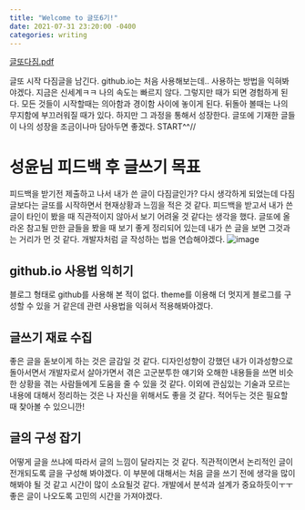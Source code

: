 ```yaml
---
title: "Welcome to 글또6기!"
date: 2021-07-31 23:20:00 -0400
categories: writing
---
```


[글또다짐.pdf](https://github.com/carry1126/minji.github.io/files/6911298/default.pdf)

글또 시작 다짐글을 남긴다.
github.io는 처음 사용해보는데.. 사용하는 방법을 익혀봐야겠다. 지금은 신세계ㅋㅋ
나의 속도는 빠르지 않다. 그렇지만 때가 되면 경험하게 된다.
모든 것들이 시작할때는 의아함과 경이함 사이에 놓이게 된다.
뒤돌아 볼때는 나의 무지함에 부끄러워질 때가 있다. 하지만 그 과정을 통해서 성장한다.
글또에 기재한 글들이 나의 성장을 조금이나마 담아두면 좋겠다.
START^^//


# 성윤님 피드백 후 글쓰기 목표
피드백을 받기전 제출하고 나서 내가 쓴 글이 다짐글인가? 다시 생각하게 되었는데 다짐글보다는 글또를 시작하면서 현재상황과 느낌을 적은 것 같다.
피드백을 받고서 내가 쓴 글이 타인이 봤을 때 직관적이지 않아서 보기 어려울 것 같다는 생각을 했다. 글또에 올라온 참고될 만한 글들을 봤을 때 보기 좋게 정리되어 있는데
내가 쓴 글을 보면 그것과는 거리가 먼 것 같다. 개발자처럼 글 작성하는 법을 연습해야겠다.
![image](https://user-images.githubusercontent.com/4480718/127762168-e4a05f71-c51f-4cf8-ae17-00d96536d31b.png)

## github.io 사용법 익히기
블로그 형태로 github를 사용해 본 적이 없다. theme를 이용해 더 멋지게 블로그를 구성할 수 있을 거 같은데 관련 사용법을 익혀서 적용해봐야겠다.

## 글쓰기 재료 수집
좋은 글을 돋보이게 하는 것은 글감일 것 같다. 디자인성향이 강했던 내가 이과성향으로 돌아서면서 개발자로서 살아가면서 겪은 고군분투한 얘기와 오해한 내용들을 쓰면 비슷한 상황을 겪는 사람들에게 도움을 줄 수 있을 것 같다. 이외에 관심있는 기술과 모르는 내용에 대해서 정리하는 것은 나 자신을 위해서도 좋을 것 같다. 적어두는 것은 필요할 때 찾아볼 수 있으니깐!

## 글의 구성 잡기
어떻게 글을 쓰냐에 따라서 글의 느낌이 달라지는 것 같다. 직관적이면서 논리적인 글이 전개되도록 글을 구성해 봐야겠다. 이 부분에 대해서는 처음 글을 쓰기 전에 생각을 많이 해봐야 될 것 같고 시간이 많이 소요될것 같다. 개발에서 분석과 설계가 중요하듯이ㅜㅜ 좋은 글이 나오도록 고민의 시간을 가져야겠다.

